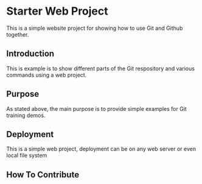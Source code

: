 # Starter Web Project

This is a simple website project for
showing how to use Git and Github together.

## Introduction

This is example is to show different parts
of the Git respository and various commands
using a web project.

## Purpose

As stated above, the main purpose is to
provide simple examples for Git training
demos.

## Deployment

This is a simple web project, deployment
can be on any web server or even local
file system


## How To Contribute